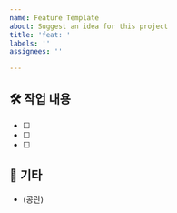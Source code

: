 ```yaml
---
name: Feature Template
about: Suggest an idea for this project
title: 'feat: '
labels: ''
assignees: ''

---
```


## 🛠️ 작업 내용

- [ ]
- [ ]
- [ ]

## 📄 기타

* (공란)
